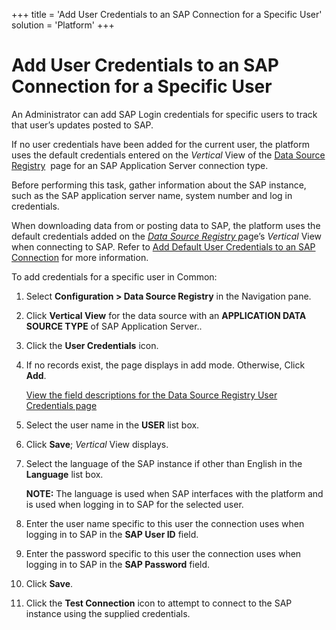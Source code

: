 +++
title = 'Add User Credentials to an SAP Connection for a Specific User'
solution = 'Platform'
+++

# Add User Credentials to an SAP Connection for a Specific User

An Administrator can add SAP Login credentials for specific users to
track that user’s updates posted to SAP.

If no user credentials have been added for the current user, the
platform uses the default credentials entered on the
<span style="font-style: italic;">Vertical</span> View of the [Data
Source
Registry](../Page_Desc/Data_Source_Registry_H.htm#SAP_Application_Server_____-_General)
 page for an SAP Application Server connection type.

Before performing this task, gather information about the SAP instance,
such as the SAP application server name, system number and log in
credentials.

When downloading data from or posting data to SAP, the platform uses the
default credentials added on the <span style="font-style: italic;">[Data
Source Registry
p](../Page_Desc/Data_Source_Registry_H.htm#Data_Source_Registry_V)</span>age’s
<span style="font-style: italic;">Vertical</span> View when connecting
to SAP. Refer to [Add Default User Credentials to an SAP
Connection](Add_Default_User_Credentials_to_a_Connection.htm) for more
information.

To add credentials for a specific user in Common:

1.  Select <span style="font-weight: bold;">Configuration \> Data Source
    Registry</span> in the Navigation pane.

2.  Click <span style="font-weight: bold;">Vertical View</span> for the
    data source with an <span style="font-weight: bold;">APPLICATION
    DATA SOURCE TYPE</span> of SAP Application Server..

3.  Click the <span style="font-weight: bold;">User Credentials</span>
    icon.

4.  If no records exist, the page displays in add mode. Otherwise, Click
    <span style="font-weight: bold;">Add</span>.
    
    [View the field descriptions for the Data Source Registry User
    Credentials
    page](../Page_Desc/Data_Source_Registry_User_Credentials_H.htm)

5.  Select the user name in the
    <span style="font-weight: bold;">USER</span> list box.

6.  Click <span style="font-weight: bold;">Save</span>;
    <span style="font-style: italic;">Vertical</span> View displays.

7.  Select the language of the SAP instance if other than English in the
    <span style="font-weight: bold;">Language</span> list box.
    
    **NOTE:** The language is used when SAP interfaces with the platform
    and is used when logging in to SAP for the selected user.

8.  Enter the user name specific to this user the connection uses when
    logging in to SAP in the <span style="font-weight: bold;">SAP User
    ID</span> field.

9.  Enter the password specific to this user the connection uses when
    logging in to SAP in the <span style="font-weight: bold;">SAP
    Password</span> field.

10. Click <span style="font-weight: bold;">Save</span>.

11. Click the <span style="font-weight: bold;">Test Connection</span>
    icon to attempt to connect to the SAP instance using the supplied
    credentials.
